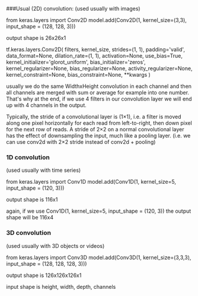 ###Usual (2D) convolution:
(used usually with images)

from keras.layers import Conv2D
model.add(Conv2D(1, kernel_size=(3,3), input_shape = (128, 128, 3)))

output shape is 26x26x1

tf.keras.layers.Conv2D(
    filters, kernel_size, strides=(1, 1), padding='valid', data_format=None,
    dilation_rate=(1, 1), activation=None, use_bias=True,
    kernel_initializer='glorot_uniform', bias_initializer='zeros',
    kernel_regularizer=None, bias_regularizer=None, activity_regularizer=None,
    kernel_constraint=None, bias_constraint=None, **kwargs
)

usually we do the same WidthxHeight convolution in each channel and then all channels are merged with sum or average for example into one number. That's why at the end, if we use 4 filters in our convolution layer we will end up with 4 channels in the output.


Typically, the stride of a convolutional layer is (1×1), i.e. a filter is moved along one pixel horizontally for each read from left-to-right, then down pixel for the next row of reads. A stride of 2×2 on a normal convolutional layer has the effect of downsampling the input, much like a pooling layer. (i.e. we can use conv2d with 2×2 stride instead of conv2d + pooling)


### 1D convolution
(used usually with time series)

from keras.layers import Conv1D
model.add(Conv1D(1, kernel_size=5, input_shape = (120, 3)))

output shape is 116x1

again, if we use Conv1D(1, kernel_size=5, input_shape = (120, 3)) the output shape will be 116x4


### 3D convolution 
(used usually with 3D objects or videos)

from keras.layers import Conv3D
model.add(Conv3D(1, kernel_size=(3,3,3), input_shape = (128, 128, 128, 3)))
         
output shape is 126x126x126x1

input shape is height, width, depth, channels

